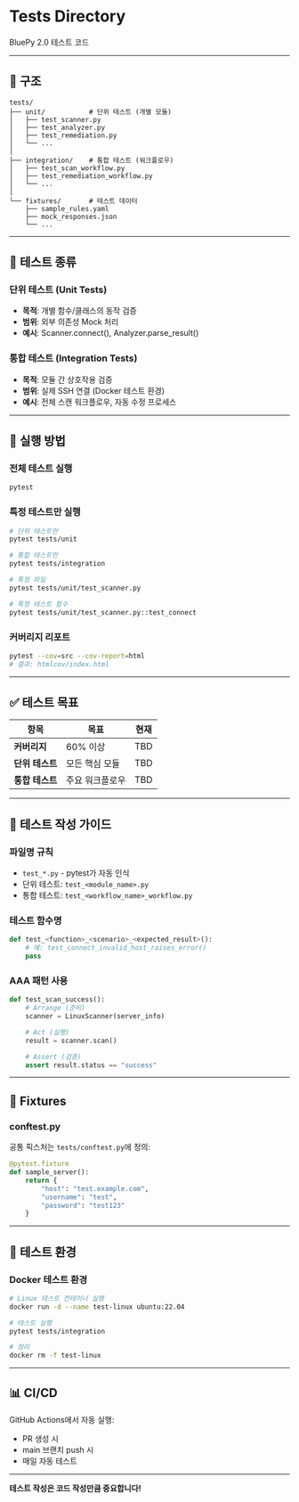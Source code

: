 # Tests Directory

BluePy 2.0 테스트 코드

---

## 📁 구조

```
tests/
├── unit/           # 단위 테스트 (개별 모듈)
│   ├── test_scanner.py
│   ├── test_analyzer.py
│   ├── test_remediation.py
│   └── ...
│
├── integration/    # 통합 테스트 (워크플로우)
│   ├── test_scan_workflow.py
│   ├── test_remediation_workflow.py
│   └── ...
│
└── fixtures/       # 테스트 데이터
    ├── sample_rules.yaml
    ├── mock_responses.json
    └── ...
```

---

## 🧪 테스트 종류

### 단위 테스트 (Unit Tests)
- **목적**: 개별 함수/클래스의 동작 검증
- **범위**: 외부 의존성 Mock 처리
- **예시**: Scanner.connect(), Analyzer.parse_result()

### 통합 테스트 (Integration Tests)
- **목적**: 모듈 간 상호작용 검증
- **범위**: 실제 SSH 연결 (Docker 테스트 환경)
- **예시**: 전체 스캔 워크플로우, 자동 수정 프로세스

---

## 🚀 실행 방법

### 전체 테스트 실행
```bash
pytest
```

### 특정 테스트만 실행
```bash
# 단위 테스트만
pytest tests/unit

# 통합 테스트만
pytest tests/integration

# 특정 파일
pytest tests/unit/test_scanner.py

# 특정 테스트 함수
pytest tests/unit/test_scanner.py::test_connect
```

### 커버리지 리포트
```bash
pytest --cov=src --cov-report=html
# 결과: htmlcov/index.html
```

---

## ✅ 테스트 목표

| 항목 | 목표 | 현재 |
|------|------|------|
| **커버리지** | 60% 이상 | TBD |
| **단위 테스트** | 모든 핵심 모듈 | TBD |
| **통합 테스트** | 주요 워크플로우 | TBD |

---

## 📝 테스트 작성 가이드

### 파일명 규칙
- `test_*.py` - pytest가 자동 인식
- 단위 테스트: `test_<module_name>.py`
- 통합 테스트: `test_<workflow_name>_workflow.py`

### 테스트 함수명
```python
def test_<function>_<scenario>_<expected_result>():
    # 예: test_connect_invalid_host_raises_error()
    pass
```

### AAA 패턴 사용
```python
def test_scan_success():
    # Arrange (준비)
    scanner = LinuxScanner(server_info)

    # Act (실행)
    result = scanner.scan()

    # Assert (검증)
    assert result.status == "success"
```

---

## 🔧 Fixtures

### conftest.py
공통 픽스처는 `tests/conftest.py`에 정의:
```python
@pytest.fixture
def sample_server():
    return {
        "host": "test.example.com",
        "username": "test",
        "password": "test123"
    }
```

---

## 🐳 테스트 환경

### Docker 테스트 환경
```bash
# Linux 테스트 컨테이너 실행
docker run -d --name test-linux ubuntu:22.04

# 테스트 실행
pytest tests/integration

# 정리
docker rm -f test-linux
```

---

## 📊 CI/CD

GitHub Actions에서 자동 실행:
- PR 생성 시
- main 브랜치 push 시
- 매일 자동 테스트

---

**테스트 작성은 코드 작성만큼 중요합니다!**